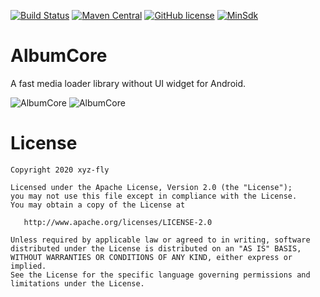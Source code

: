 [![Build Status](https://travis-ci.com/xyz-fly/AlbumCore.svg?branch=master)](https://travis-ci.com/xyz-fly/AlbumCore)
[![Maven Central](https://maven-badges.herokuapp.com/maven-central/com.github.xyz-fly/albumcore/badge.svg)](https://maven-badges.herokuapp.com/maven-central/com.github.xyz-fly/albumcore)
[![GitHub license](https://img.shields.io/badge/license-Apache%20License%202.0-blue.svg?style=flat)](https://www.apache.org/licenses/LICENSE-2.0)
[![MinSdk](https://img.shields.io/badge/%20MinSdk%20-%2016%2B%20-f0ad4e.svg)](https://android-arsenal.com/api?level=16)

# AlbumCore
A fast media loader library without UI widget for Android.

![AlbumCore](https://raw.github.com/xyz-fly/AlbumCore/master/static/album_1.gif) ![AlbumCore](https://raw.github.com/xyz-fly/AlbumCore/master/static/album_2.png)


# License

    Copyright 2020 xyz-fly

    Licensed under the Apache License, Version 2.0 (the "License");
    you may not use this file except in compliance with the License.
    You may obtain a copy of the License at

       http://www.apache.org/licenses/LICENSE-2.0

    Unless required by applicable law or agreed to in writing, software
    distributed under the License is distributed on an "AS IS" BASIS,
    WITHOUT WARRANTIES OR CONDITIONS OF ANY KIND, either express or implied.
    See the License for the specific language governing permissions and
    limitations under the License.
